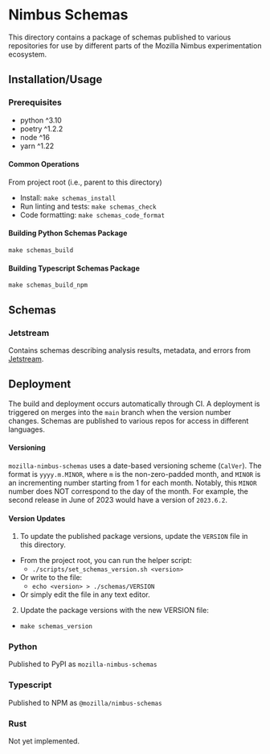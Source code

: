 # Nimbus Schemas

This directory contains a package of schemas published to various repositories for use by different parts of the Mozilla Nimbus experimentation ecosystem.


## Installation/Usage
### Prerequisites
- python ^3.10
- poetry ^1.2.2
- node ^16
- yarn ^1.22

#### Common Operations
From project root (i.e., parent to this directory)
- Install: `make schemas_install`
- Run linting and tests: `make schemas_check`
- Code formatting: `make schemas_code_format`

#### Building Python Schemas Package
`make schemas_build`

#### Building Typescript Schemas Package
`make schemas_build_npm`

## Schemas
### Jetstream

Contains schemas describing analysis results, metadata, and errors from [Jetstream](https://github.com/mozilla/jetstream).


## Deployment
The build and deployment occurs automatically through CI. A deployment is triggered on merges into the `main` branch when the version number changes. Schemas are published to various repos for access in different languages.

#### Versioning
`mozilla-nimbus-schemas` uses a date-based versioning scheme (`CalVer`). The format is `yyyy.m.MINOR`, where `m` is the non-zero-padded month, and `MINOR` is an incrementing number starting from 1 for each month. Notably, this `MINOR` number does NOT correspond to the day of the month. For example, the second release in June of 2023 would have a version of `2023.6.2`.

#### Version Updates
1. To update the published package versions, update the `VERSION` file in this directory.
- From the project root, you can run the helper script:
  - `./scripts/set_schemas_version.sh <version>`
- Or write to the file:
  - `echo <version> > ./schemas/VERSION`
- Or simply edit the file in any text editor.
2. Update the package versions with the new VERSION file:
- `make schemas_version`

### Python
Published to PyPI as `mozilla-nimbus-schemas`

### Typescript
Published to NPM as `@mozilla/nimbus-schemas`

### Rust
Not yet implemented.

